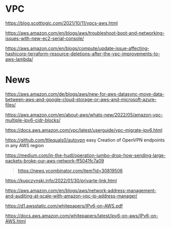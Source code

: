 # VPC
https://blog.scottlogic.com/2021/10/11/vpcs-aws.html

https://aws.amazon.com/en/blogs/aws/troubleshoot-boot-and-networking-issues-with-new-ec2-serial-console/

https://aws.amazon.com/en/blogs/compute/update-issue-affecting-hashicorp-terraform-resource-deletions-after-the-vpc-improvements-to-aws-lambda/

# News
https://aws.amazon.com/de/blogs/aws/new-for-aws-datasync-move-data-between-aws-and-google-cloud-storage-or-aws-and-microsoft-azure-files/

https://aws.amazon.com/en/about-aws/whats-new/2022/05/amazon-vpc-multiple-ipv6-cidr-blocks/

https://docs.aws.amazon.com/vpc/latest/userguide/vpc-migrate-ipv6.html

https://github.com/ttlequals0/autovpn easy Creation of OpenVPN endpoints in any AWS region

https://medium.com/in-the-hudl/operation-jumbo-drop-how-sending-large-packets-broke-our-aws-network-ff5041fc7a09
> https://news.ycombinator.com/item?id=30819506

https://kupczynski.info/2022/01/30/privarte-link.html

https://aws.amazon.com/en/blogs/aws/network-address-management-and-auditing-at-scale-with-amazon-vpc-ip-address-manager/

https://d1.awsstatic.com/whitepapers/IPv6-on-AWS.pdf

https://docs.aws.amazon.com/whitepapers/latest/ipv6-on-aws/IPv6-on-AWS.html